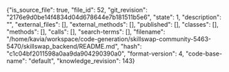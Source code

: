{"is_source_file": true, "file_id": 52, "git_revision": "2176e9d0be14f4834d04d678644e7b181511b5e6", "state": 1, "description": "", "external_files": [], "external_methods": [], "published": [], "classes": [], "methods": [], "calls": [], "search-terms": [], "filename": "/home/kavia/workspace/code-generation/skillswap-community-5463-5470/skillswap_backend/README.md", "hash": "c1c04bf2011598a0aa9da904290390a0", "format-version": 4, "code-base-name": "default", "knowledge_revision": 143}